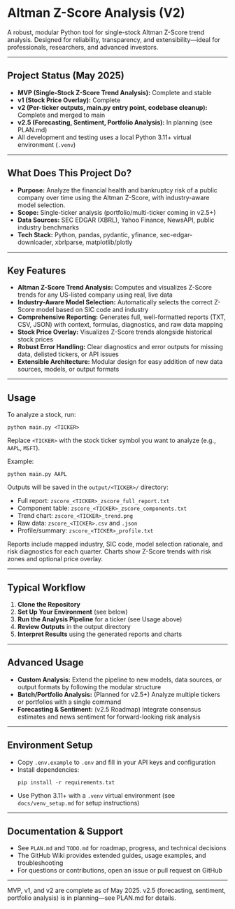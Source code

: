 # Altman Z-Score Analysis (V2)

A robust, modular Python tool for single-stock Altman Z-Score trend analysis. Designed for reliability, transparency, and extensibility—ideal for professionals, researchers, and advanced investors.

---

## Project Status (May 2025)
- **MVP (Single-Stock Z-Score Trend Analysis):** Complete and stable
- **v1 (Stock Price Overlay):** Complete
- **v2 (Per-ticker outputs, main.py entry point, codebase cleanup):** Complete and merged to main
- **v2.5 (Forecasting, Sentiment, Portfolio Analysis):** In planning (see PLAN.md)
- All development and testing uses a local Python 3.11+ virtual environment (`.venv`)

---

## What Does This Project Do?
- **Purpose:** Analyze the financial health and bankruptcy risk of a public company over time using the Altman Z-Score, with industry-aware model selection.
- **Scope:** Single-ticker analysis (portfolio/multi-ticker coming in v2.5+)
- **Data Sources:** SEC EDGAR (XBRL), Yahoo Finance, NewsAPI, public industry benchmarks
- **Tech Stack:** Python, pandas, pydantic, yfinance, sec-edgar-downloader, xbrlparse, matplotlib/plotly

---

## Key Features
- **Altman Z-Score Trend Analysis:** Computes and visualizes Z-Score trends for any US-listed company using real, live data
- **Industry-Aware Model Selection:** Automatically selects the correct Z-Score model based on SIC code and industry
- **Comprehensive Reporting:** Generates full, well-formatted reports (TXT, CSV, JSON) with context, formulas, diagnostics, and raw data mapping
- **Stock Price Overlay:** Visualizes Z-Score trends alongside historical stock prices
- **Robust Error Handling:** Clear diagnostics and error outputs for missing data, delisted tickers, or API issues
- **Extensible Architecture:** Modular design for easy addition of new data sources, models, or output formats

---

## Usage
To analyze a stock, run:
```pwsh
python main.py <TICKER>
```
Replace `<TICKER>` with the stock ticker symbol you want to analyze (e.g., `AAPL`, `MSFT`).

Example:
```pwsh
python main.py AAPL
```

Outputs will be saved in the `output/<TICKER>/` directory:
- Full report: `zscore_<TICKER>_zscore_full_report.txt`
- Component table: `zscore_<TICKER>_zscore_components.txt`
- Trend chart: `zscore_<TICKER>_trend.png`
- Raw data: `zscore_<TICKER>.csv` and `.json`
- Profile/summary: `zscore_<TICKER>_profile.txt`

Reports include mapped industry, SIC code, model selection rationale, and risk diagnostics for each quarter. Charts show Z-Score trends with risk zones and optional price overlay.

---

## Typical Workflow
1. **Clone the Repository**
2. **Set Up Your Environment** (see below)
3. **Run the Analysis Pipeline** for a ticker (see Usage above)
4. **Review Outputs** in the output directory
5. **Interpret Results** using the generated reports and charts

---

## Advanced Usage
- **Custom Analysis:** Extend the pipeline to new models, data sources, or output formats by following the modular structure
- **Batch/Portfolio Analysis:** (Planned for v2.5+) Analyze multiple tickers or portfolios with a single command
- **Forecasting & Sentiment:** (v2.5 Roadmap) Integrate consensus estimates and news sentiment for forward-looking risk analysis

---

## Environment Setup
- Copy `.env.example` to `.env` and fill in your API keys and configuration
- Install dependencies:
  ```pwsh
  pip install -r requirements.txt
  ```
- Use Python 3.11+ with a `.venv` virtual environment (see `docs/venv_setup.md` for setup instructions)

---

## Documentation & Support
- See `PLAN.md` and `TODO.md` for roadmap, progress, and technical decisions
- The GitHub Wiki provides extended guides, usage examples, and troubleshooting
- For questions or contributions, open an issue or pull request on GitHub

---

MVP, v1, and v2 are complete as of May 2025. v2.5 (forecasting, sentiment, portfolio analysis) is in planning—see PLAN.md for details.
